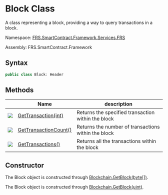 # Block Class

A class representing a block, providing a way to query transactions in a block.

Namespace: [FRS.SmartContract.Framework.Services.FRS](../FRS.md)

Assembly: FRS.SmartContract.Framework

## Syntax

```c#
public class Block: Header
```

## Methods

| | Name | description |
| ---------------------------------------- | ---------------------------------------- | ------------ |
| ![](https://i-msdn.sec.s-msft.com/dynimg/IC91302.jpeg) | [GetTransaction(int)](Block/GetTransaction.md) | Returns the specified transaction within the block |
| ![](https://i-msdn.sec.s-msft.com/dynimg/IC91302.jpeg) | [GetTransactionCount()](Block/GetTransactionCount.md) | Returns the number of transactions within the block |
| ![](https://i-msdn.sec.s-msft.com/dynimg/IC91302.jpeg) | [GetTransactions()](Block/GetTransactions.md) | Returns all the transactions within the block |

## Constructor

The Block object is constructed through [Blockchain.GetBlock(byte[])](Blockchain/GetBlock.md).

The Block object is constructed through [Blockchain.GetBlock(uint)](Blockchain/GetBlock2.md).
